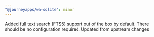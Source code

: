 ```yaml
---
"@journeyapps/wa-sqlite": minor
---
```


Added full text search (FTS5) support out of the box by default. There should be no configuration required.
Updated from upstream changes
